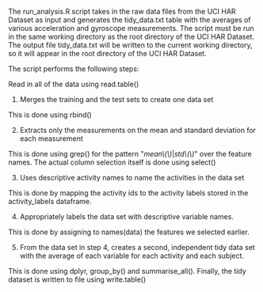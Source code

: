 The run_analysis.R script takes in the raw data files from the UCI HAR Dataset as input and generates the tidy_data.txt table with the averages of various acceleration and gyroscope measurements.
The script must be run in the same working directory as the root directory of the UCI HAR Dataset.
The output file tidy_data.txt will be written to the current working directory, so it will appear in the root directory of the UCI HAR Dataset.

The script performs the following steps:

Read in all of the data using read.table()

1. Merges the training and the test sets to create one data set

This is done using rbind()

2. Extracts only the measurements on the mean and standard deviation for each measurement

This is done using grep() for the pattern "*mean\\(\\)*|*std\\(\\)*" over the feature names. The actual column selection itself is done using select()

3. Uses descriptive activity names to name the activities in the data set

This is done by mapping the activity ids to the activity labels stored in the activity_labels dataframe.

4. Appropriately labels the data set with descriptive variable names.

This is done by assigning to names(data) the features we selected earlier.

5. From the data set in step 4, creates a second, independent tidy data set with the average of each variable for each activity and each subject.

This is done using dplyr, group_by() and summarise_all(). Finally, the tidy dataset is written to file using write.table()